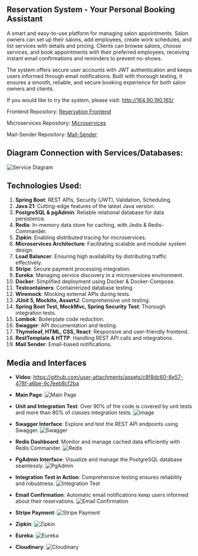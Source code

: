 ## Reservation System - Your Personal Booking Assistant 

A smart and easy-to-use platform for managing salon appointments. Salon owners can set up their salons, add employees, create work schedules, and list services with details and pricing. Clients can browse salons, choose services, and book appointments with their preferred employees, receiving instant email confirmations and reminders to prevent no-shows.  

The system offers secure user accounts with JWT authentication and keeps users informed through email notifications. Built with thorough testing, it ensures a smooth, reliable, and secure booking experience for both salon owners and clients.

If you would like to try the system, please visit: http://164.90.190.165/

Frontend Repository: [Reservation Frontend](https://github.com/SzymonBartkowiak43/RezervationFront)

Microservices Repository: [Microservices](https://github.com/SzymonBartkowiak43/micro-services)

Mail-Sender Repository: [Mail-Sender](https://github.com/SzymonBartkowiak43/MailSender.git)


## Diagram Connection with Services/Databases:
![Service Diagram](https://github.com/user-attachments/assets/f4c6d958-7083-4c2f-8469-29e946cb3926)

## Technologies Used:

1. **Spring Boot**: REST APIs, Security (JWT), Validation, Scheduling.
2. **Java 21**: Cutting-edge features of the latest Java version.
3. **PostgreSQL & pgAdmin**: Reliable relational database for data persistence.
4. **Redis**: In-memory data store for caching, with Jedis & Redis-Commander.
5. **Zipkin**: Enabling distributed tracing for microservices.
6. **Microservices Architecture**: Facilitating scalable and modular system design.
7. **Load Balancer**: Ensuring high availability by distributing traffic effectively.
8. **Stripe**: Secure payment processing integration.
9. **Eureka**: Managing service discovery in a microservices environment.
10. **Docker**: Simplified deployment using Docker & Docker-Compose.
11. **Testcontainers**: Containerized database testing.
12. **Wiremock**: Mocking external APIs during tests.
13. **JUnit 5, Mockito, AssertJ**: Comprehensive unit testing.
14. **Spring Boot Test, MockMvc, Spring Security Test**: Thorough integration tests.
15. **Lombok**: Boilerplate code reduction.
16. **Swagger**: API documentation and testing.
17. **Thymeleaf, HTML, CSS, React**: Responsive and user-friendly frontend.
18. **RestTemplate & HTTP**: Handling REST API calls and integrations.
19. **Mail Sender**: Email-based notifications.

## Media and Interfaces

- **Video**:
  https://github.com/user-attachments/assets/c8f8dc60-8e57-478f-a6be-9c7eeb8cf2ba

- **Main Page**:
  ![Main Page](https://github.com/user-attachments/assets/e31b6220-3adb-4850-a864-115dec43756c)

- **Unit and Integration Test**:
  Over 90% of the code is covered by unit tests and more than 80% of classes integration tests.
  ![image](https://github.com/user-attachments/assets/bd452ba3-b435-4e70-a10a-ffeb10451919)

- **Swagger Interface**:
  Explore and test the REST API endpoints using Swagger.
  ![Swagger](https://github.com/user-attachments/assets/cb13874a-98d8-4aaa-827c-4ddc66a93b12)

- **Redis Dashboard**:
  Monitor and manage cached data efficiently with Redis Commander.
  ![Redis](https://github.com/user-attachments/assets/be401279-a203-4844-b1dc-410bda4cb30f)

- **PgAdmin Interface**:
  Visualize and manage the PostgreSQL database seamlessly.
  ![PgAdmin](https://github.com/user-attachments/assets/c37349be-fcb9-4d84-a59b-cae484fd6601)

- **Integration Test in Action**:
  Comprehensive testing ensures reliability and robustness.
  ![Integration Test](https://github.com/user-attachments/assets/ded0f54d-27c0-47bd-a10d-3f4104960cb4)

- **Email Confirmation**:
  Automatic email notifications keep users informed about their reservations.
  ![Email Confirmation](https://github.com/user-attachments/assets/4717e876-fb5f-40a1-93cf-3d54df0877c8)

- **Stripe Payment**:
  ![Stripe Payment](https://github.com/user-attachments/assets/4a5f996e-8342-4908-96e7-8b16cd37e484)

- **Zipkin**:
  ![Zipkin](https://github.com/user-attachments/assets/8176841b-62cf-45e4-8a43-e73242082192)

- **Eureka**:
  ![Eureka](https://github.com/user-attachments/assets/cb19d557-c965-4685-a7ff-482d8c455526)

- **Cloudinary**:
  ![Cloudinary](https://github.com/user-attachments/assets/07dce135-6fa8-4847-8de9-6d3c536601d8)
